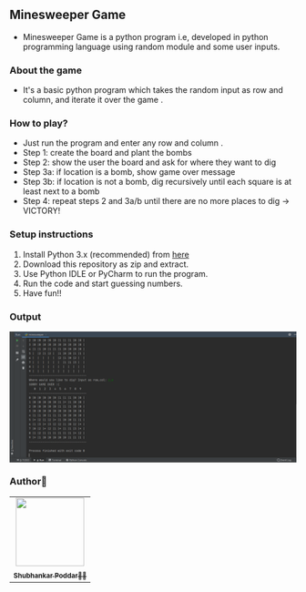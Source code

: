 ## Minesweeper Game 
- Minesweeper Game is a python program i.e, developed in python programming language using random module and some user inputs.

### About the game
- It's a basic python program which takes the random input as row and column, and iterate it over the game .

### How to play?
- Just run the program and enter any row and column .
- Step 1: create the board and plant the bombs
- Step 2: show the user the board and ask for where they want to dig
- Step 3a: if location is a bomb, show game over message
- Step 3b: if location is not a bomb, dig recursively until each square is at least next to a bomb
- Step 4: repeat steps 2 and 3a/b until there are no more places to dig -> VICTORY!


### Setup instructions
1. Install Python 3.x (recommended) from <a href="https://www.python.org/downloads/">here</a>
2. Download this repository as zip and extract.
3. Use Python IDLE or PyCharm to run the program.
4. Run the code and start guessing numbers.<br>
5. Have fun!!


### Output
<img align="center" alt="output"  src="Images/GameOver.PNG" />

### Author👨‍
<table>
  <tr>
    <td align="center"><a href="https://github.com/codeaholic-shub"><img src="https://avatars.githubusercontent.com/u/64949957?v=4" height="120px" width="120px"/><br/>
      <sub><b>Shubhankar Poddar👨‍💻</b></sub></a></td>
  </tr>
</table>
